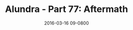---
layout: entry.pug
title: "Alundra - Part 77: Aftermath"
date: 2016-03-16 09-0800
publishDate: 2017-10-31 12:00:00 -0800
categories: playthroughs alundra
draft: true
---